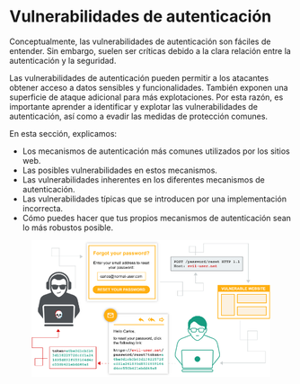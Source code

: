 # Vulnerabilidades de autenticación

Conceptualmente, las vulnerabilidades de autenticación son fáciles de entender. Sin embargo, suelen ser críticas debido a la clara relación entre la autenticación y la seguridad.

Las vulnerabilidades de autenticación pueden permitir a los atacantes obtener acceso a datos sensibles y funcionalidades. También exponen una superficie de ataque adicional para más explotaciones. Por esta razón, es importante aprender a identificar y explotar las vulnerabilidades de autenticación, así como a evadir las medidas de protección comunes.

En esta sección, explicamos:

* Los mecanismos de autenticación más comunes utilizados por los sitios web.
* Las posibles vulnerabilidades en estos mecanismos.
* Las vulnerabilidades inherentes en los diferentes mecanismos de autenticación.
* Las vulnerabilidades típicas que se introducen por una implementación incorrecta.
* Cómo puedes hacer que tus propios mecanismos de autenticación sean lo más robustos posible.

<figure><img src="../.gitbook/assets/image (27).png" alt=""><figcaption></figcaption></figure>
